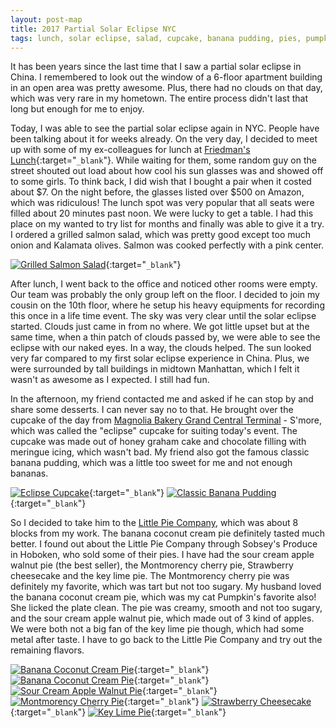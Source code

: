 ```yaml
---
layout: post-map
title: 2017 Partial Solar Eclipse NYC
tags: lunch, solar eclipse, salad, cupcake, banana pudding, pies, pumpkin
---
```


It has been years since the last time that I saw a partial solar eclipse in China. I remembered to look out the window of a 6-floor apartment building in an open area was pretty awesome. Plus, there had no clouds on that day, which was very rare in my hometown. The entire process didn't last that long but enough for me to enjoy.

Today, I was able to see the partial solar eclipse again in NYC. People have been talking about it for weeks already. On the very day, I decided to meet up with some of my ex-colleagues for lunch at [Friedman's Lunch](http://tinyurl.com/yct2k3cy){:target="`_blank`"}. While waiting for them, some random guy on the street shouted out load about how cool his sun glasses was and showed off to some girls. To think back, I did wish that I bought a pair when it costed about $7. On the night before, the glasses listed over $500 on Amazon, which was ridiculous! The lunch spot was very popular that all seats were filled about 20 minutes past noon. We were lucky to get a table. I had this place on my wanted to try list for months and finally was able to give it a try. I ordered a grilled salmon salad, which was pretty good except too much onion and Kalamata olives. Salmon was cooked perfectly with a pink center.

[![Grilled Salmon Salad](http://tinyurl.com/y9rhtctk "Grilled Salmon Salad")](http://tinyurl.com/y7xm9rrj){:target="`_blank`"}

After lunch, I went back to the office and noticed other rooms were empty. Our team was probably the only group left on the floor. I decided to join my cousin on the 10th floor, where he setup his heavy equipments for recording this once in a life time event. The sky was very clear until the solar eclipse started. Clouds just came in from no where. We got little upset but at the same time, when a thin patch of clouds passed by, we were able to see the eclipse with our naked eyes. In a way, the clouds helped. The sun looked very far compared to my first solar eclipse experience in China. Plus, we were surrounded by tall buildings in midtown Manhattan, which I felt it wasn't as awesome as I expected. I still had fun.

In the afternoon, my friend contacted me and asked if he can stop by and share some desserts. I can never say no to that. He brought over the cupcake of the day from [Magnolia Bakery Grand Central Terminal](http://tinyurl.com/yayfuer) - S'more, which was called the "eclipse" cupcake for suiting today's event. The cupcake was made out of honey graham cake and chocolate filling with meringue icing, which wasn't bad. My friend also got the famous classic banana pudding, which was a little too sweet for me and not enough bananas.

[![Eclipse Cupcake](http://tinyurl.com/yan6heoh "Eclipse Cupcake")](http://tinyurl.com/y97x5ajt){:target="`_blank`"} [![Classic Banana Pudding](http://tinyurl.com/yaewaycw "Classic Banana Pudding")](http://tinyurl.com/yddhdfmz){:target="`_blank`"}

So I decided to take him to the [Little Pie Company](http://tinyurl.com/ydedgkel), which was about 8 blocks from my work. The banana coconut cream pie definitely tasted much better. I found out about the Little Pie Company through Sobsey's Produce in Hoboken, who sold some of their pies. I have had the sour cream apple walnut pie (the best seller), the Montmorency cherry pie, Strawberry cheesecake and the key lime pie. The Montmorency cherry pie was definitely my favorite, which was tart but not too sugary. My husband loved the banana coconut cream pie, which was my cat Pumpkin's favorite also! She licked the plate clean. The pie was creamy, smooth and not too sugary, and the sour cream apple walnut pie, which made out of 3 kind of apples. We were both not a big fan of the key lime pie though, which had some metal after taste. I have to go back to the Little Pie Company and try out the remaining flavors.

[![Banana Coconut Cream Pie](http://tinyurl.com/y9j9n2d4 "Banana Coconut Cream Pie")](http://tinyurl.com/y95kp6om){:target="`_blank`"} [![Banana Coconut Cream Pie](http://tinyurl.com/y7efq5by "Banana Coconut Cream Pie")](http://tinyurl.com/ycu99fjh){:target="`_blank`"} [![Sour Cream Apple Walnut Pie](http://tinyurl.com/yb9hmq5l "Sour Cream Apple Walnut Pie")](http://tinyurl.com/y72c7bw8){:target="`_blank`"} [![Montmorency Cherry Pie](http://tinyurl.com/yb4j3rey "Montmorency Cherry Pie")](http://tinyurl.com/ybkp5epb){:target="`_blank`"} [![Strawberry Cheesecake](http://tinyurl.com/yamvbz3g "Strawberry Cheesecake")](http://tinyurl.com/yd77da7m){:target="`_blank`"} [![Key Lime Pie](http://tinyurl.com/ycn5kd9t "Key Lime Pie")](http://tinyurl.com/ycgvg26){:target="`_blank`"}
